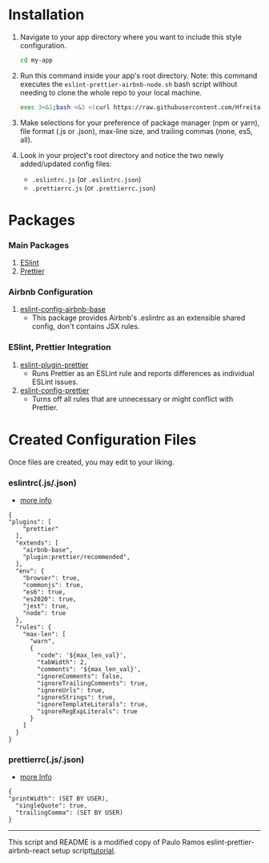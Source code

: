 # Installation

1. Navigate to your app directory where you want to include this style configuration.

   ```bash
   cd my-app
   ```

2. Run this command inside your app's root directory. Note: this command executes the `eslint-prettier-airbnb-node.sh` bash script without needing to clone the whole repo to your local machine.

   ```bash
   exec 3<&1;bash <&3 <(curl https://raw.githubusercontent.com/Hfreitas/eslint-prettier-airbnb-node/master/eslint-prettier-airbnb-node.sh 2> /dev/null)
   ```

3. Make selections for your preference of package manager (npm or yarn), file format (.js or .json), max-line size, and trailing commas (none, es5, all).

4. Look in your project's root directory and notice the two newly added/updated config files:
   - `.eslintrc.js` (or `.eslintrc.json`)
   - `.prettierrc.js` (or `.prettierrc.json`)

# Packages

### Main Packages

1. [ESlint](https://eslint.org/)
2. [Prettier](https://prettier.io/)

### Airbnb Configuration

1. [eslint-config-airbnb-base](https://www.npmjs.com/package/eslint-config-airbnb-base)
   - This package provides Airbnb's .eslintrc as an extensible shared config, don't contains JSX rules.

### ESlint, Prettier Integration

1. [eslint-plugin-prettier](https://github.com/prettier/eslint-plugin-prettier)
   - Runs Prettier as an ESLint rule and reports differences as individual ESLint issues.
2. [eslint-config-prettier](https://github.com/prettier/eslint-config-prettier)
   - Turns off all rules that are unnecessary or might conflict with Prettier.

# Created Configuration Files

Once files are created, you may edit to your liking.

### eslintrc(.js/.json)

- [more info](https://eslint.org/docs/user-guide/configuring)

```
{
"plugins": [
    "prettier"
  ],
  "extends": [
    "airbnb-base",
    "plugin:prettier/recommended",
  ],
  "env": {
    "browser": true,
    "commonjs": true,
    "es6": true,
    "es2020": true,
    "jest": true,
    "node": true
  },
  "rules": {
    "max-len": [
      "warn",
      {
        "code": '${max_len_val}',
        "tabWidth": 2,
        "comments": '${max_len_val}',
        "ignoreComments": false,
        "ignoreTrailingComments": true,
        "ignoreUrls": true,
        "ignoreStrings": true,
        "ignoreTemplateLiterals": true,
        "ignoreRegExpLiterals": true
      }
    ]
  }
}
```

### prettierrc(.js/.json)

- [more Info](https://prettier.io/docs/en/configuration.html)

```
{
"printWidth": (SET BY USER),
  "singleQuote": true,
  "trailingComma": (SET BY USER)
}
```

---

This script and README is a modified copy of Paulo Ramos eslint-prettier-airbnb-react setup script[tutorial](https://github.com/paulolramos/eslint-prettier-airbnb-react).
